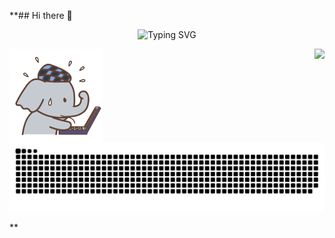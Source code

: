 **## Hi there 👋

<p align="center">
  <img src="https://readme-typing-svg.demolab.com/?lines=Welcome+to+my+profile!;My+name+is+Firdavsjon+Fozilov!;I am developer!;BTW,+i+use+Arch.&font=Fira%20Code&center=true&width=380&height=50&duration=4000&pause=1000" alt="Typing SVG">
</p>

</p>
<img align="right" src="https://github-readme-stats.vercel.app/api?username=f1rdavsi&theme=default&show_icons=true&count_private=true" />
</picture>
<img align="left" src="https://raw.githubusercontent.com/sinbadxiii/sinbadxiii/master/angry.gif" width="150px" />

<picture>
  <source
    media="(prefers-color-scheme: dark)"
    srcset="https://raw.githubusercontent.com/platane/snk/output/github-contribution-grid-snake-dark.svg"
  />
  <source
    media="(prefers-color-scheme: light)"
    srcset="https://raw.githubusercontent.com/platane/snk/output/github-contribution-grid-snake.svg"
  />
  <img
    alt="github contribution grid snake animation"
    src="https://raw.githubusercontent.com/platane/snk/output/github-contribution-grid-snake.svg"
  />
</picture>


<picture>
  <source media="(prefers-color-scheme: dark)" srcset="github-snake-dark.svg" />
  <source media="(prefers-color-scheme: light)" srcset="github-snake.svg" />
  
**
